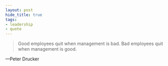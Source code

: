 ```yaml
---
layout: post
hide_title: true
tags:
- leadership
- quote
---
```

> Good employees quit when management is bad. Bad employees quit when management is good.

—Peter Drucker
